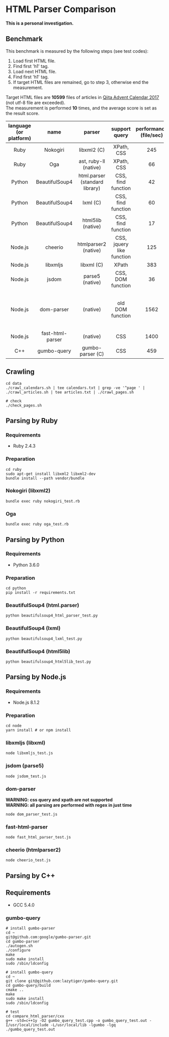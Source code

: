 # HTML Parser Comparison

**This is a personal investigation.**

## Benchmark

This benchmark is measured by the following steps (see test codes):

1. Load first HTML file.
2. Find first 'h1' tag.
3. Load next HTML file.
4. Find first 'h1' tag.
5. If target HTML files are remained, go to step 3, otherwise end the measurement.

Target HTML files are **10599** files of articles in [Qiita Advent Calendar 2017](https://qiita.com/advent-calendar/2017) (not utf-8 file are exceeded).  
The measurement is performed **10** times, and the average score is set as the result score.

| language (or platform) |       name       |             parser             |       support query       | performance (file/sec) | errors | note                               |
| :--------------------: | :--------------: | :----------------------------: | :-----------------------: | :--------------------: | :----: | :--------------------------------- |
|          Ruby          |     Nokogiri     |          libxml2 (C)           |        XPath, CSS         |          245           |   0    |                                    |
|          Ruby          |       Oga        |     ast, ruby-ll (native)      |        XPath, CSS         |           66           |   31   |                                    |
|         Python         |  BeautifulSoup4  | html.parser (standard library) |    CSS, find function     |           42           |   5    |                                    |
|         Python         |  BeautifulSoup4  |            lxml (C)            |    CSS, find function     |           60           |   5    |                                    |
|         Python         |  BeautifulSoup4  |       html5lib (native)        |    CSS, find function     |           17           |   5    |                                    |
|        Node.js         |     cheerio      |      htmlparser2 (native)      | CSS, jquery like function |          125           |   0    |                                    |
|        Node.js         |     libxmljs     |           libxml (C)           |           XPath           |          383           |   0    |                                    |
|        Node.js         |      jsdom       |        parse5 (native)         |     CSS, DOM function     |           36           |   0    |                                    |
|        Node.js         |    dom-parser    |            (native)            |     old DOM function      |          1562          |   1    | the content is parsed at just time |
|        Node.js         | fast-html-parser |            (native)            |            CSS            |          1400          |   0    |                                    |
|          C++           |   gumbo-query    |        gumbo-parser (C)        |            CSS            |          459           |   0    |                                    |


## Crawling

```
cd data
./crawl_calendars.sh | tee calendars.txt | grep -ve '^page ' | ./crawl_articles.sh | tee articles.txt | ./crawl_pages.sh

# check
./check_pages.sh
```

## Parsing by Ruby

### Requirements
- Ruby 2.4.3

### Preparation

```
cd ruby
sudo apt-get install libxml2 libxml2-dev
bundle install --path vendor/bundle
```

### Nokogiri (libxml2)

```
bundle exec ruby nokogiri_test.rb
```

### Oga

```
bundle exec ruby oga_test.rb
```

## Parsing by Python

### Requirements
- Python 3.6.0

### Preparation

```
cd python
pip install -r requirements.txt
```

### BeautifulSoup4 (html.parser)

```
python beautifulsoup4_html_parser_test.py
```

### BeautifulSoup4 (lxml)

```
python beautifulsoup4_lxml_test.py
```

### BeautifulSoup4 (html5lib)

```
python beautifulsoup4_html5lib_test.py
```

## Parsing by Node.js

### Requirements
- Node.js 8.1.2

### Preparation

```
cd node
yarn install # or npm install
```

### libxmljs (libxml)

```
node libxmljs_test.js
```

### jsdom (parse5)

```
node jsdom_test.js
```

### dom-parser

**WARNING: css query and xpath are not supported**  
**WARNING: all parsing are performed with regex in just time**

```
node dom_parser_test.js
```

### fast-html-parser

```
node fast_html_parser_test.js
```

### cheerio (htmlparser2)

```
node cheerio_test.js
```


## Parsing by C++

## Requirements
- GCC 5.4.0

### gumbo-query

```
# install gumbo-parser
cd ~
git@github.com:google/gumbo-parser.git
cd gumbo-parser
./autogen.sh
./configure
make
sudo make install
sudo /sbin/ldconfig

# install gumbo-query
cd ~
git clone git@github.com:lazytiger/gumbo-query.git
cd gumbo-query/build
cmake ..
make
sudo make install
sudo /sbin/ldconfig

# test
cd compare_html_parser/cxx
g++ -std=c++1y -O2 gumbo_query_test.cpp -o gumbo_query_test.out -I/usr/local/include -L/usr/local/lib -lgumbo -lgq
./gumbo_query_test.out
```
